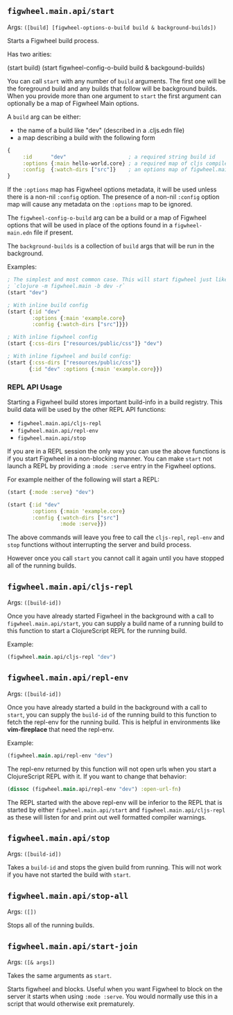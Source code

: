## `figwheel.main.api/start`

Args: `([build] [figwheel-options-o-build build & background-builds])`

Starts a Figwheel build process.

Has two arities:

(start build)
(start figwheel-config-o-build build & backgound-builds)

You can call `start` with any number of `build` arguments. The first
one will be the foreground build and any builds that follow will be
background builds. When you provide more than one argument to `start`
the first argument can optionally be a map of Figwheel Main options.

A `build` arg can be either:
* the name of a build like "dev" (described in a .cljs.edn file) 
* a map describing a build with the following form

```clojure
{
     :id      "dev"                    ; a required string build id   
     :options {:main hello-world.core} ; a required map of cljs compile options
     :config  {:watch-dirs ["src"]}    ; an options map of figwheel.main config options
}
```

If the `:options` map has Figwheel options metadata, it will be used
unless there is a non-nil `:config` option. The presence of a non-nil
`:config` option map will cause any metadata on the `:options` map
to be ignored.

The `figwheel-config-o-build` arg can be a build or a map of
Figwheel options that will be used in place of the options found in
a `figwheel-main.edn` file if present.

The `background-builds` is a collection of `build` args that will be
run in the background. 

Examples:

```clojure
; The simplest and most common case. This will start figwheel just like
; `clojure -m figwheel.main -b dev -r`
(start "dev") 

; With inline build config
(start {:id "dev" 
        :options {:main 'example.core} 
        :config {:watch-dirs ["src"]}})

; With inline figwheel config
(start {:css-dirs ["resources/public/css"]} "dev")

; With inline figwheel and build config:
(start {:css-dirs ["resources/public/css"]}
       {:id "dev" :options {:main 'example.core}})
```

### REPL API Usage

Starting a Figwheel build stores important build-info in a build
registry. This build data will be used by the other REPL API
functions:

* `figwheel.main.api/cljs-repl`
* `figwheel.main.api/repl-env`
* `figwheel.main.api/stop`

If you are in a REPL session the only way you can use the above
functions is if you start Figwheel in a non-blocking manner. You can
make `start` not launch a REPL by providing a `:mode :serve` entry in
the Figwheel options.

For example neither of the following will start a REPL:

```clojure
(start {:mode :serve} "dev")

(start {:id "dev" 
        :options {:main 'example.core} 
        :config {:watch-dirs ["src"]
                 :mode :serve}})
```  

The above commands will leave you free to call the `cljs-repl`,
`repl-env` and `stop` functions without interrupting the server and
build process.

However once you call `start` you cannot call it again until you
have stopped all of the running builds.


## `figwheel.main.api/cljs-repl`

Args: `([build-id])`

Once you have already started Figwheel in the background with a
call to `figwheel.main.api/start`, you can supply a build name of a
running build to this function to start a ClojureScript REPL for the
running build.

Example:

```clojure
(figwheel.main.api/cljs-repl "dev")
```


## `figwheel.main.api/repl-env`

Args: `([build-id])`

Once you have already started a build in the background with a
call to `start`, you can supply the `build-id` of the running build to
this function to fetch the repl-env for the running build. This is helpful in
environments like **vim-fireplace** that need the repl-env.

Example:

```clojure
(figwheel.main.api/repl-env "dev")
```

The repl-env returned by this function will not open urls when you
start a ClojureScript REPL with it. If you want to change that
behavior:

```clojure
(dissoc (figwheel.main.api/repl-env "dev") :open-url-fn)
```

The REPL started with the above repl-env will be inferior to the
REPL that is started by either `figwheel.main.api/start` and
`figwheel.main.api/cljs-repl` as these will listen for and print out
well formatted compiler warnings.


## `figwheel.main.api/stop`

Args: `([build-id])`

Takes a `build-id` and stops the given build from running. This
will not work if you have not started the build with `start`.


## `figwheel.main.api/stop-all`

Args: `([])`

Stops all of the running builds.


## `figwheel.main.api/start-join`

Args: `([& args])`

Takes the same arguments as `start`.

Starts figwheel and blocks. Useful when you want Figwheel to block
on the server it starts when using `:mode :serve`. You would
normally use this in a script that would otherwise exit
prematurely.

